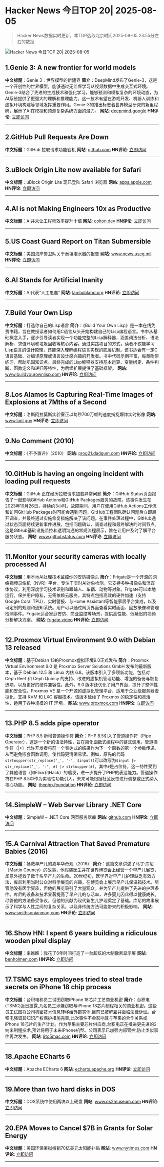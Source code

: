 # Hacker News 今日TOP 20| 2025-08-05

> Hacker News数据实时更新，本TOP选取北京时间2025-08-05 23:55分左右的数据

![Hacker News 今日TOP 20| 2025-08-05](https://img.chuhaix.com/2024/0910_imageFile-1665440404179-628424718_1725901191.png)

## 1.Genie 3: A new frontier for world models
**中文标题**：Genie 3：世界模型的新疆界
**简介**：DeepMind发布了Genie-3，这是一个开创性的世界模型，能够通过无监督学习从视频数据中生成交互式环境。Genie-3结合了先进的生成技术和强化学习，能够预测和模拟复杂的环境动态，为AI系统提供了更强大的理解和推理能力。这一技术有望在游戏开发、机器人训练和虚拟环境构建等领域发挥重要作用。Genie-3的推出标志着世界模型研究的新里程碑，展示了AI在模拟和预测复杂系统方面的潜力。
**网站**:  <a href='https://deepmind.google/discover/blog/genie-3-a-new-frontier-for-world-models/' target='_blank' rel='nofollow'>deepmind.google</a>
**HN评论**:  <a href='https://news.ycombinator.com/item?id=44798166&utm_source=www.chuhaix.com' target='_blank' rel='nofollow'>立即访问</a>

---

## 2.GitHub Pull Requests Are Down
**中文标题**：GitHub 拉取请求功能宕机
**网站**:  <a href='https://github.com/github/site-policy/pull/582' target='_blank' rel='nofollow'>github.com</a>
**HN评论**:  <a href='https://news.ycombinator.com/item?id=44799435&utm_source=www.chuhaix.com' target='_blank' rel='nofollow'>立即访问</a>

---

## 3.uBlock Origin Lite now available for Safari
**中文标题**：uBlock Origin Lite 现已登陆 Safari 浏览器
**网站**:  <a href='https://apps.apple.com/app/ublock-origin-lite/id6745342698' target='_blank' rel='nofollow'>apps.apple.com</a>
**HN评论**:  <a href='https://news.ycombinator.com/item?id=44795825&utm_source=www.chuhaix.com' target='_blank' rel='nofollow'>立即访问</a>

---

## 4.AI is not Making Engineers 10x as Productive
**中文标题**：AI并未让工程师效率提升十倍
**网站**:  <a href='https://colton.dev/blog/curing-your-ai-10x-engineer-imposter-syndrome/' target='_blank' rel='nofollow'>colton.dev</a>
**HN评论**:  <a href='https://news.ycombinator.com/item?id=44798189&utm_source=www.chuhaix.com' target='_blank' rel='nofollow'>立即访问</a>

---

## 5.US Coast Guard Report on Titan Submersible
**中文标题**：美国海岸警卫队关于泰坦潜水器的报告
**网站**:  <a href='https://www.news.uscg.mil/Press-Releases/Article/4265651/coast-guard-marine-board-of-investigation-releases-report-on-titan-submersible/' target='_blank' rel='nofollow'>www.news.uscg.mil</a>
**HN评论**:  <a href='https://news.ycombinator.com/item?id=44798705&utm_source=www.chuhaix.com' target='_blank' rel='nofollow'>立即访问</a>

---

## 6.AI Stands for Artificial Inanity
**中文标题**：AI代表“人工愚蠢”
**网站**:  <a href='https://lambdaland.org/posts/2025-08-04_artifical_inanity/' target='_blank' rel='nofollow'>lambdaland.org</a>
**HN评论**:  <a href='https://news.ycombinator.com/item?id=44797917&utm_source=www.chuhaix.com' target='_blank' rel='nofollow'>立即访问</a>

---

## 7.Build Your Own Lisp
**中文标题**：打造你自己的Lisp语言
**简介**：《Build Your Own Lisp》是一本在线免费书籍，旨在教授读者如何用C语言从头开始构建自己的Lisp编程语言。书中从基础概念入手，逐步引导读者实现一个功能完整的Lisp解释器，涵盖词法分析、语法解析、求值环境和垃圾回收等核心内容。通过实践项目的方式，读者不仅能学习Lisp语言的设计原理，还能深入理解编程语言实现的底层机制。该书适合有一定C语言基础、对编译原理或语言设计感兴趣的开发者。书中代码示例丰富，每章附带练习，帮助巩固知识点。最终完成的Lisp解释器支持基本运算、变量绑定、条件判断、函数定义和递归等特性，为后续扩展提供了基础框架。
**网站**:  <a href='https://www.buildyourownlisp.com/' target='_blank' rel='nofollow'>www.buildyourownlisp.com</a>
**HN评论**:  <a href='https://news.ycombinator.com/item?id=44796953&utm_source=www.chuhaix.com' target='_blank' rel='nofollow'>立即访问</a>

---

## 8.Los Alamos Is Capturing Real-Time Images of Explosions at 7Mths of a Second
**中文标题**：洛斯阿拉莫斯实验室正以每秒700万帧的速度捕捉爆炸实时影像
**网站**:  <a href='https://www.lanl.gov/media/publications/1663/dynamics-of-dynamic-imaging' target='_blank' rel='nofollow'>www.lanl.gov</a>
**HN评论**:  <a href='https://news.ycombinator.com/item?id=44798695&utm_source=www.chuhaix.com' target='_blank' rel='nofollow'>立即访问</a>

---

## 9.No Comment (2010)
**中文标题**：《不予置评》（2010）
**网站**:  <a href='https://prog21.dadgum.com/57.html' target='_blank' rel='nofollow'>prog21.dadgum.com</a>
**HN评论**:  <a href='https://news.ycombinator.com/item?id=44798434&utm_source=www.chuhaix.com' target='_blank' rel='nofollow'>立即访问</a>

---

## 10.GitHub is having an ongoing incident with loading pull requests
**中文标题**：GitHub 正在经历拉取请求加载异常问题
**简介**：GitHub Status页面报告了一起影响GitHub Actions和GitHub Packages服务的故障。该事件发生在2023年10月26日，持续约3小时。故障期间，用户在使用GitHub Actions工作流和访问GitHub Packages时可能会遇到问题。GitHub工程团队确认问题后立即展开调查，并最终通过实施修复措施解决了该问题。在事件处理过程中，GitHub通过状态页面持续更新事件进展，包括问题确认、调查过程和最终解决的时间节点。这是GitHub基础设施监控和透明沟通的常规流程展示，旨在让用户及时了解平台服务状态。
**网站**:  <a href='https://www.githubstatus.com/incidents/6swp0zf7lk8h' target='_blank' rel='nofollow'>www.githubstatus.com</a>
**HN评论**:  <a href='https://news.ycombinator.com/item?id=44799494&utm_source=www.chuhaix.com' target='_blank' rel='nofollow'>立即访问</a>

---

## 11.Monitor your security cameras with locally processed AI
**中文标题**：用本地AI处理技术监控你的安防摄像头
**简介**：Frigate是一个开源的网络视频录像机（NVR）平台，专注于实时AI对象检测。它支持多种摄像头和流媒体协议，利用深度学习技术识别和跟踪人、车辆、动物等对象。Frigate可以本地运行，保护用户隐私，无需依赖云服务。其特点包括高效的硬件加速（支持Google Coral TPU）、实时警报、与Home Assistant等智能家居平台集成，以及可定制的规则和通知系统。用户可以通过网页界面查看实时画面、回放录像和管理检测事件。Frigate适合家庭安防、商业监控等场景，提供高性能、低延迟的视频分析解决方案。
**网站**:  <a href='https://frigate.video/' target='_blank' rel='nofollow'>frigate.video</a>
**HN评论**:  <a href='https://news.ycombinator.com/item?id=44794508&utm_source=www.chuhaix.com' target='_blank' rel='nofollow'>立即访问</a>

---

## 12.Proxmox Virtual Environment 9.0 with Debian 13 released
**中文标题**：基于Debian 13的Proxmox虚拟环境9.0正式发布
**简介**：Proxmox Virtual Environment 9.0 是 Proxmox Server Solutions GmbH 发布的最新版本，基于 Debian 12.5 和 Linux 内核 6.8。该版本引入了多项新功能，包括对 Ceph Reef 和 Ceph Quincy 的支持、改进的虚拟机管理功能、增强的备份与恢复选项，以及更好的硬件兼容性。此外，9.0 版本还优化了用户界面，提升了整体性能和安全性。Proxmox VE 是一个开源的虚拟化管理平台，适用于企业级服务器虚拟化，支持 KVM 和 LXC 容器技术。该版本延续了 Proxmox 的稳定性和灵活性，适用于各种规模的 IT 环境。
**网站**:  <a href='https://www.proxmox.com/en/about/company-details/press-releases/proxmox-virtual-environment-9-0' target='_blank' rel='nofollow'>www.proxmox.com</a>
**HN评论**:  <a href='https://news.ycombinator.com/item?id=44798035&utm_source=www.chuhaix.com' target='_blank' rel='nofollow'>立即访问</a>

---

## 13.PHP 8.5 adds pipe operator
**中文标题**：PHP 8.5 新增管道操作符
**简介**：PHP 8.5引入了管道操作符（Pipe Operator），这是一个新的语法特性，旨在简化函数式编程中的链式调用。管道操作符（|>）允许开发者将前一个表达式的结果作为下一个函数的第一个参数传递，从而避免嵌套函数调用，使代码更清晰易读。例如，原先的代码`strtoupper(str_replace('_', '-', $input))`可以改写为`$input |> str_replace('_', '-', #) |> strtoupper(#)`，其中`#`是占位符。这一特性受到了其他语言（如Elixir和Hack）的启发，进一步提升了PHP的表达能力。管道操作符在PHP 8.5中作为实验性功能引入，未来可能根据社区反馈进行调整或正式纳入核心功能。
**网站**:  <a href='https://thephp.foundation/blog/2025/07/11/php-85-adds-pipe-operator/' target='_blank' rel='nofollow'>thephp.foundation</a>
**HN评论**:  <a href='https://news.ycombinator.com/item?id=44794271&utm_source=www.chuhaix.com' target='_blank' rel='nofollow'>立即访问</a>

---

## 14.SimpleW – Web Server Library .NET Core
**中文标题**：SimpleW – .NET Core 网页服务器库
**网站**:  <a href='https://github.com/stratdev3/SimpleW' target='_blank' rel='nofollow'>github.com</a>
**HN评论**:  <a href='https://news.ycombinator.com/item?id=44797834&utm_source=www.chuhaix.com' target='_blank' rel='nofollow'>立即访问</a>

---

## 15.A Carnival Attraction That Saved Premature Babies (2016)
**中文标题**：拯救早产儿的嘉年华奇观（2016）
**简介**：这篇文章讲述了马丁·库尼（Martin Couney）的故事，他假装医生并在世界博览会上经营一个早产儿展览，却意外拯救了数千名早产儿的生命。20世纪初，医学界对早产儿护理缺乏有效方法，库尼利用当时公众对科学展览的兴趣，在博览会上展示早产儿保温箱技术。尽管他没有医学资质，但他的展览吸引了大量观众，并为早产儿提供了先进的护理条件。库尼的设备和技术显著提高了早产儿的存活率，许多婴儿因此得以健康成长。尽管他的方法备受争议，但他的贡献为现代新生儿护理奠定了基础。库尼的故事展示了科学与人性之间的复杂关系，以及非传统方法可能带来的积极影响。
**网站**:  <a href='https://www.smithsonianmag.com/history/man-who-pretended-be-doctor-ran-worlds-fair-attraction-saved-lives-thousands-premature-babies-180960200/' target='_blank' rel='nofollow'>www.smithsonianmag.com</a>
**HN评论**:  <a href='https://news.ycombinator.com/item?id=44770215&utm_source=www.chuhaix.com' target='_blank' rel='nofollow'>立即访问</a>

---

## 16.Show HN: I spent 6 years building a ridiculous wooden pixel display
**中文标题**：来瞧瞧：我花了6年时间打造了一台超炫的木制像素显示屏
**网站**:  <a href='https://benholmen.com/blog/kilopixel/' target='_blank' rel='nofollow'>benholmen.com</a>
**HN评论**:  <a href='https://news.ycombinator.com/item?id=44787902&utm_source=www.chuhaix.com' target='_blank' rel='nofollow'>立即访问</a>

---

## 17.TSMC says employees tried to steal trade secrets on iPhone 18 chip process
**中文标题**：台积电称员工试图窃取iPhone 18芯片工艺商业机密
**简介**：台积电(TSMC)近日披露,几名员工涉嫌窃取与iPhone 18芯片制程相关的商业机密。这些员工试图将公司机密技术信息转移给外部实体,目前已被解雇并面临法律诉讼。台积电强调其知识产权保护措施完善,此次事件不会影响其与苹果的合作关系或iPhone 18芯片的生产计划。作为苹果主要芯片供应商,台积电正在推进更先进的2纳米制程技术,预计将用于未来iPhone机型。公司表示已加强内部管控,防止类似事件再次发生。
**网站**:  <a href='https://9to5mac.com/2025/08/05/tsmc-says-employees-tried-to-steal-trade-secrets-on-iphone-18-chip-process/' target='_blank' rel='nofollow'>9to5mac.com</a>
**HN评论**:  <a href='https://news.ycombinator.com/item?id=44797408&utm_source=www.chuhaix.com' target='_blank' rel='nofollow'>立即访问</a>

---

## 18.Apache ECharts 6
**中文标题**：Apache ECharts 6
**网站**:  <a href='https://echarts.apache.org/handbook/en/basics/release-note/v6-feature/' target='_blank' rel='nofollow'>echarts.apache.org</a>
**HN评论**:  <a href='https://news.ycombinator.com/item?id=44794926&utm_source=www.chuhaix.com' target='_blank' rel='nofollow'>立即访问</a>

---

## 19.More than two hard disks in DOS
**中文标题**：DOS系统中使用两块以上硬盘
**网站**:  <a href='https://www.os2museum.com/wp/more-than-two-hard-disks-in-dos/' target='_blank' rel='nofollow'>www.os2museum.com</a>
**HN评论**:  <a href='https://news.ycombinator.com/item?id=44796698&utm_source=www.chuhaix.com' target='_blank' rel='nofollow'>立即访问</a>

---

## 20.EPA Moves to Cancel $7B in Grants for Solar Energy
**中文标题**：美国环保署拟撤销70亿美元太阳能补贴
**网站**:  <a href='https://www.nytimes.com/2025/08/05/climate/epa-cancels-solar-energy-grants.html' target='_blank' rel='nofollow'>www.nytimes.com</a>
**HN评论**:  <a href='https://news.ycombinator.com/item?id=44799290&utm_source=www.chuhaix.com' target='_blank' rel='nofollow'>立即访问</a>

---

